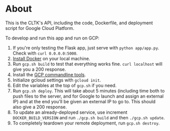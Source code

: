 # About

This is the CLTK's API, including the code, Dockerfile, and deployment script for Google Cloud Platform.

To develop and run this app and run on GCP:

1. If you're only testing the Flask app, just serve with `python app/app.py`. Check with `curl 0.0.0.0:5000`.
1. [Install Docker](https://www.docker.com/) on your local machine.
1. Run `gcp.sh build` to test that everything works fine. `curl localhost` will give you a 200 response. 
1. Install the [GCP commandline tools](https://cloud.google.com/sdk/docs/#install_the_latest_cloud_tools_version_cloudsdk_current_version).
1. Initialize gcloud settings with `gcloud init`.
1. Edit the variables at the top of `gcp.sh` if you need.
1. Run `gcp.sh deploy`. This will take about 5 minutes (including time both to push files to the server, and for Google to launch and assign an external IP) and at the end you'll be given an external IP to go to. This should also give a 200 response.
1. To update an already-deployed service, use increment `DOCKER_BUILD_VERSION` and run `./gcp.sh build` and then `./gcp.sh update`.
1. To completely teardown your remote deployment, run `gcp.sh destroy`.

